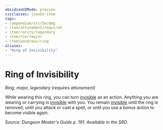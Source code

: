 ```yaml
---
obsidianUIMode: preview
cssclasses: json5e-item
tags:
- compendium/src/5e/dmg
- item/attunement/required
- item/rarity/legendary
- item/tier/major
- item/wondrous/ring
aliases: 
- "Ring of Invisibility"
---
```

# Ring of Invisibility
*Ring, major, legendary (requires attunement)*  


While wearing this ring, you can turn [invisible](2.%20GM%20Tools/Misc%20DND%20Handbook/compendium/rules/conditions.md#invisible) as an action. Anything you are wearing or carrying is [invisible](2.%20GM%20Tools/Misc%20DND%20Handbook/compendium/rules/conditions.md#invisible) with you. You remain [invisible](2.%20GM%20Tools/Misc%20DND%20Handbook/compendium/rules/conditions.md#invisible) until the ring is removed, until you attack or cast a spell, or until you use a bonus action to become visible again.

*Source: Dungeon Master's Guide p. 191. Available in the SRD.*
